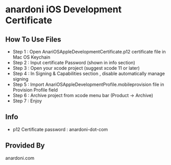 # anardoni iOS Development Certificate

## How To Use Files

- Step 1 : Open AnariOSAppleDevelopmentCertificate.p12 certificate file in Mac OS Keychain
- Step 2 : Input certificate Password (shown in info section)
- Step 3 : Open your xcode project (suggest xcode 11 or later)
- Step 4 : In Signing & Capabilities section , disable automatically manage signing
- Step 5 : Import AnariOSAppleDevelopmentProfile.mobileprovision file in Provision Profile field
- Step 6 : Archive project from xcode menu bar (Product -> Archive)
- Step 7 : Enjoy

## Info

- p12 Certificate password : anardoni-dot-com

## Provided By

anardoni.com
